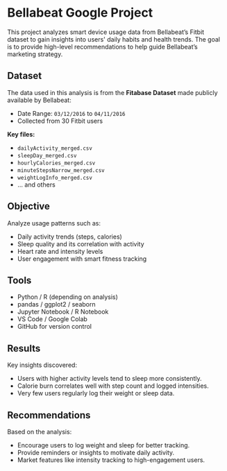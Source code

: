 # Bellabeat Google Project

This project analyzes smart device usage data from Bellabeat’s Fitbit dataset to gain insights into users' daily habits and health trends. The goal is to provide high-level recommendations to help guide Bellabeat’s marketing strategy.

##  Dataset

The data used in this analysis is from the **Fitabase Dataset** made publicly available by Bellabeat:
- Date Range: `03/12/2016` to `04/11/2016`
- Collected from 30 Fitbit users

**Key files:**
- `dailyActivity_merged.csv`
- `sleepDay_merged.csv`
- `hourlyCalories_merged.csv`
- `minuteStepsNarrow_merged.csv`
- `weightLogInfo_merged.csv`
- ... and others

##  Objective

Analyze usage patterns such as:
- Daily activity trends (steps, calories)
- Sleep quality and its correlation with activity
- Heart rate and intensity levels
- User engagement with smart fitness tracking

##  Tools 

- Python / R (depending on analysis)
- pandas / ggplot2 / seaborn
- Jupyter Notebook / R Notebook
- VS Code / Google Colab
- GitHub for version control

##  Results

Key insights discovered:
- Users with higher activity levels tend to sleep more consistently.
- Calorie burn correlates well with step count and logged intensities.
- Very few users regularly log their weight or sleep data.

## Recommendations

Based on the analysis:
- Encourage users to log weight and sleep for better tracking.
- Provide reminders or insights to motivate daily activity.
- Market features like intensity tracking to high-engagement users.



